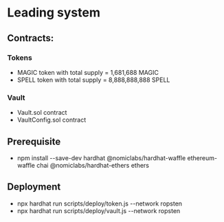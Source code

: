 # Leading system

## Contracts:

### Tokens
- MAGIC token with total supply = 1,681,688 MAGIC
- SPELL token with total supply = 8,888,888,888 SPELL

### Vault
- Vault.sol contract
- VaultConfig.sol contract

## Prerequisite
- npm install --save-dev hardhat @nomiclabs/hardhat-waffle ethereum-waffle chai @nomiclabs/hardhat-ethers ethers

## Deployment
- npx hardhat run scripts/deploy/token.js --network ropsten
- npx hardhat run scripts/deploy/vault.js --network ropsten

